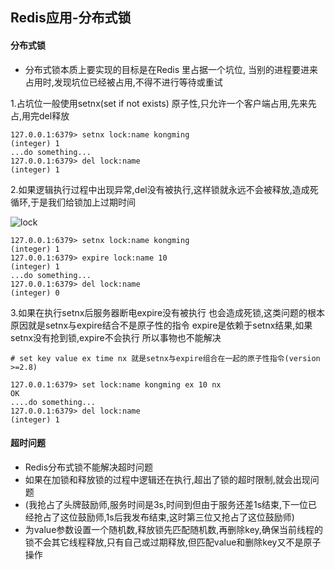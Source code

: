 ## Redis应用-分布式锁


#### 分布式锁
* 分布式锁本质上要实现的目标是在Redis 里占据一个坑位, 当别的进程要进来占用时,发现坑位已经被占用,不得不进行等待或重试

1.占坑位一般使用setnx(set if not exists) 原子性,只允许一个客户端占用,先来先占,用完del释放

```
127.0.0.1:6379> setnx lock:name kongming
(integer) 1
...do something...
127.0.0.1:6379> del lock:name
(integer) 1
```

2.如果逻辑执行过程中出现异常,del没有被执行,这样锁就永远不会被释放,造成死循环,于是我们给锁加上过期时间

  ![lock](https://github.com/kmjueban/studious-funicular/blob/master/static/lock.gif)

```
127.0.0.1:6379> setnx lock:name kongming
(integer) 1
127.0.0.1:6379> expire lock:name 10
(integer) 1
...do something...
127.0.0.1:6379> del lock:name
(integer) 0
```

3.如果在执行setnx后服务器断电expire没有被执行 也会造成死锁,这类问题的根本原因就是setnx与expire结合不是原子性的指令
expire是依赖于setnx结果,如果setnx没有抢到锁,expire不会执行 所以事物也不能解决


```
# set key value ex time nx 就是setnx与expire组合在一起的原子性指令(version >=2.8)

127.0.0.1:6379> set lock:name kongming ex 10 nx
OK
....do something...
127.0.0.1:6379> del lock:name
(integer) 1
```

#### 超时问题

* Redis分布式锁不能解决超时问题
* 如果在加锁和释放锁的过程中逻辑还在执行,超出了锁的超时限制,就会出现问题
* (我抢占了头牌鼓励师,服务时间是3s,时间到但由于服务还差1s结束,下一位已经抢占了这位鼓励师,1s后我发布结束,这时第三位又抢占了这位鼓励师)
* 为value参数设置一个随机数,释放锁先匹配随机数,再删除key,确保当前线程的锁不会其它线程释放,只有自己或过期释放,但匹配value和删除key又不是原子操作





